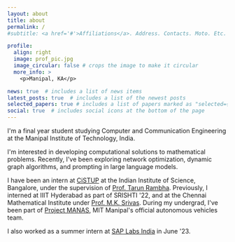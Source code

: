 ```yaml
---
layout: about
title: about
permalink: /
#subtitle: <a href='#'>Affiliations</a>. Address. Contacts. Moto. Etc.

profile:
  align: right
  image: prof_pic.jpg
  image_circular: false # crops the image to make it circular
  more_info: >
    <p>Manipal, KA</p>

news: true  # includes a list of news items
latest_posts: true  # includes a list of the newest posts
selected_papers: true # includes a list of papers marked as "selected={true}"
social: true  # includes social icons at the bottom of the page
---
```


I'm a final year student studying Computer and Communication Engineering at the Manipal Institute of Technology, India. 

I'm interested in developing computational solutions to mathematical problems. Recently, I've been exploring network optimization, dynamic graph algorithms, and prompting in large language models.

I have been an intern at [CiSTUP](https://cistup.iisc.ac.in/) at the Indian Institute of Science, Bangalore, under the supervision of [Prof. Tarun Rambha](http://civil.iisc.ac.in/~tarunr/). Previously, I interned at IIIT Hyderabad as part of SRISHTI '22, and at the Chennai Mathematical Institute under [Prof. M.K. Srivas](https://www.cmi.ac.in/~mksrivas/). During my undergrad, I've been part of [Project MANAS](https://projectmanas.in/), MIT Manipal's official autonomous vehicles team. 

I also worked as a summer intern at [SAP Labs India](https://www.sap.com/india/about/labs-india.html) in June '23. 
